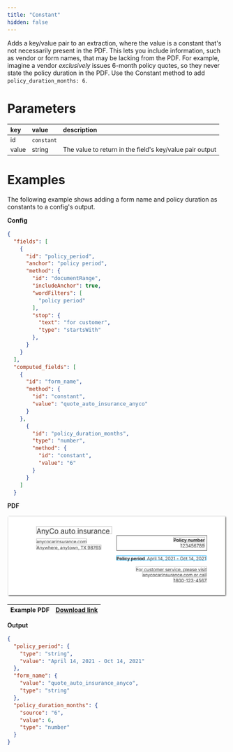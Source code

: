 ```yaml
---
title: "Constant"
hidden: false
---
```

Adds a key/value pair to an extraction, where the value is a constant that's not necessarily present in the PDF. This lets you include information, such as vendor or form names, that may be lacking from the PDF. For example, imagine a vendor *exclusively* issues 6-month policy quotes, so they never state the policy duration in the PDF. Use the Constant method to add `policy_duration_months: 6`. 

Parameters
====

| key   | value      | description                                              |
| :---- | :--------- | :------------------------------------------------------- |
| id    | `constant` |                                                          |
| value | string     | The value to return in the field's key/value pair output |

Examples
====

The following example shows adding a form name and policy duration as constants to a config's output.

**Config**

```json
{
  "fields": [
    {
      "id": "policy_period",
      "anchor": "policy period",
      "method": {
        "id": "documentRange",
        "includeAnchor": true,
        "wordFilters": [
          "policy period"
        ],
        "stop": {
          "text": "for customer",
          "type": "startsWith"
        },
      }
    }
  ],
  "computed_fields": [
    {
      "id": "form_name",
      "method": {
        "id": "constant",
        "value": "quote_auto_insurance_anyco"
      }
    },
      {
        "id": "policy_duration_months",
        "type": "number",
        "method": {
          "id": "constant",
          "value": "6"
        }
      }
    ]
  }
```



**PDF**

![Click to enlarge](https://raw.githubusercontent.com/sensible-hq/sensible-docs/main/readme-sync/assets/v0/images/final/constant.png)

| Example PDF | [Download link](https://raw.githubusercontent.com/sensible-hq/sensible-docs/main/readme-sync/assets/v0/pdfs/auto_insurance_anyco.pdf) |
| ------------------------ | ------------------------------------------------------------ |

**Output**

```json
{
  "policy_period": {
    "type": "string",
    "value": "April 14, 2021 - Oct 14, 2021"
  },
  "form_name": {
    "value": "quote_auto_insurance_anyco",
    "type": "string"
  },
  "policy_duration_months": {
    "source": "6",
    "value": 6,
    "type": "number"
  }
}
```

